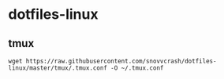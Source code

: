 # dotfiles-linux
## tmux
```
wget https://raw.githubusercontent.com/snovvcrash/dotfiles-linux/master/tmux/.tmux.conf -O ~/.tmux.conf
```
